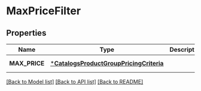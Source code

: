 # MaxPriceFilter

## Properties
Name | Type | Description | Notes
------------ | ------------- | ------------- | -------------
**MAX_PRICE** | [***CatalogsProductGroupPricingCriteria**](.md) |  | [default to null]

[[Back to Model list]](../README.md#documentation-for-models) [[Back to API list]](../README.md#documentation-for-api-endpoints) [[Back to README]](../README.md)



